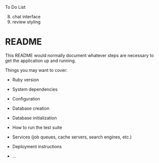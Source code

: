 To Do List

<!-- 4) nav bar bug -->
<!-- 6) avatar clicking... -->
<!-- 1) rename chat rooms -->
<!-- 2) who is messaging who -->
<!-- 7) friending -->
<!-- 11) filter chatroom loading based on friends -->
<!-- 9) edit account -->
8) chat interface
5) review styling
<!-- 10) login toggle user menu bug -->
<!-- 3) onclose -->



# README

This README would normally document whatever steps are necessary to get the
application up and running.

Things you may want to cover:

* Ruby version

* System dependencies

* Configuration

* Database creation

* Database initialization

* How to run the test suite

* Services (job queues, cache servers, search engines, etc.)

* Deployment instructions

* ...
